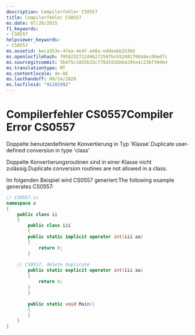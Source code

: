 ```yaml
---
description: Compilerfehler CS0557
title: Compilerfehler CS0557
ms.date: 07/20/2015
f1_keywords:
- CS0557
helpviewer_keywords:
- CS0557
ms.assetid: beca353e-4fea-4e4f-a48a-eddeebb153bb
ms.openlocfilehash: f058232712d4b27258fbcb52481760a9ecd6ed7c
ms.sourcegitcommit: 5b475c1855b32cf78d2d1bbb4295e4c236f39464
ms.translationtype: MT
ms.contentlocale: de-DE
ms.lasthandoff: 09/24/2020
ms.locfileid: "91201992"
---
```

# <a name="compiler-error-cs0557"></a><span data-ttu-id="6860f-103">Compilerfehler CS0557</span><span class="sxs-lookup"><span data-stu-id="6860f-103">Compiler Error CS0557</span></span>

<span data-ttu-id="6860f-104">Doppelte benutzerdefinierte Konvertierung in Typ 'Klasse'.</span><span class="sxs-lookup"><span data-stu-id="6860f-104">Duplicate user-defined conversion in type 'class'</span></span>  
  
 <span data-ttu-id="6860f-105">Doppelte Konvertierungsroutinen sind in einer Klasse nicht zulässig.</span><span class="sxs-lookup"><span data-stu-id="6860f-105">Duplicate conversion routines are not allowed in a class.</span></span>  
  
 <span data-ttu-id="6860f-106">Im folgenden Beispiel wird CS0557 generiert:</span><span class="sxs-lookup"><span data-stu-id="6860f-106">The following example generates CS0557:</span></span>  
  
```csharp  
// CS0557.cs  
namespace x  
{  
    public class ii  
    {  
        public class iii  
        {  
        public static implicit operator int(iii aa)  
        {  
            return 0;  
        }  
  
    // CS0557, delete duplicate  
        public static explicit operator int(iii aa)  
        {  
            return 0;  
        }  
        }  
  
        public static void Main()  
        {  
        }  
    }  
}  
```

